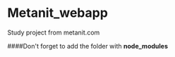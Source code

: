 # Metanit_webapp
Study project from metanit.com

####Don't forget to add the folder with **node_modules**
